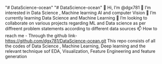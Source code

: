 "# DataScience-ocean" 
"# DataScience-ocean" 
👋 Hi, I’m @dgx781
👀 I’m interested in Data Science , Machine learning AI and computer Vision
🌱 I’m currently learning Data Science and Machine Learning
💞️ I’m looking to collaborate on various projects regarding ML and Data science as per diffreent problem statements according to different data sources
📫 How to reach me - Through the github link- https://github.com/dgx781/DataScience-ocean.git
This repo consists of all the codes of Data Science , Machine Learning, Deep learning and the relevant technique sof EDA, Visualization, Feature Engineering and feature generation
